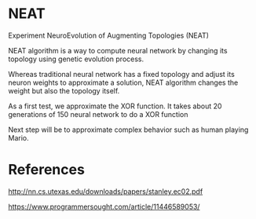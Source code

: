 # NEAT
Experiment NeuroEvolution of Augmenting Topologies (NEAT)

NEAT algorithm is a way to compute neural network by changing its topology using genetic evolution process.

Whereas traditional neural network has a fixed topology and adjust its neuron weights to approximate a solution, NEAT algorithm changes the weight but also the topology itself.

As a first test, we approximate the XOR function.
It takes about 20 generations of 150 neural network to do a XOR function

Next step will be to approximate complex behavior such as human playing Mario.

# References
http://nn.cs.utexas.edu/downloads/papers/stanley.ec02.pdf

https://www.programmersought.com/article/11446589053/
